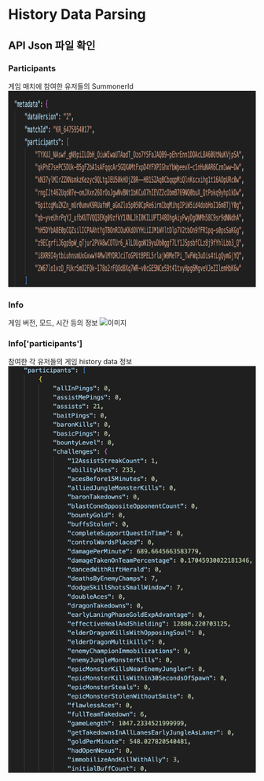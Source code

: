 # History Data Parsing
## API Json 파일 확인
### Participants
게임 매치에 참여한 유저들의 SummonerId 
<img src="../Images/json_participants.png" alt="이미지" width="800" height="400">

### Info
게임 버전, 모드, 시간 등의 정보
<img src="../Images/son_info.png" alt="이미지" width="800" height="400">

### Info['participants']
참여한 각 유저들의 게임 history data 정보
![](../Images/json_history.png)
